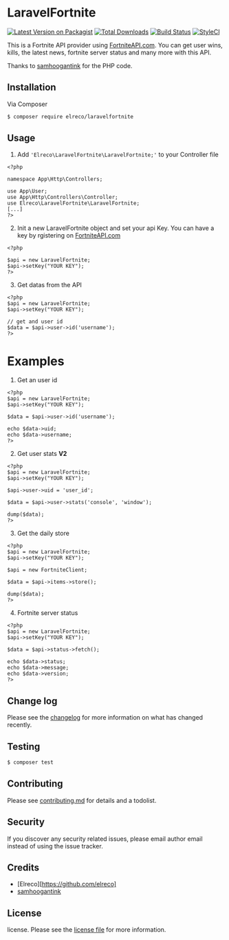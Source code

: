 # LaravelFortnite

[![Latest Version on Packagist][ico-version]][link-packagist]
[![Total Downloads][ico-downloads]][link-downloads]
[![Build Status][ico-travis]][link-travis]
[![StyleCI][ico-styleci]][link-styleci]

This is a Fortnite API provider using [FortniteAPI.com](https://fortniteapi.com). You can get user wins, kills, the latest news, fortnite server status and many more with this API.

Thanks to [samhoogantink](https://github.com/samhoogantink/Fortnite-API) for the PHP code.

## Installation

Via Composer

``` bash
$ composer require elreco/laravelfortnite
```

## Usage

1) Add `'Elreco\LaravelFortnite\LaravelFortnite;'` to your Controller file

```
<?php

namespace App\Http\Controllers;

use App\User;
use App\Http\Controllers\Controller;
use Elreco\LaravelFortnite\LaravelFortnite;
[...]
?>
```

2) Init a new LaravelFortnite object and set your api Key. You can have a key by rgistering on [FortniteAPI.com](https://fortniteapi.com)

```
<?php

$api = new LaravelFortnite;
$api->setKey("YOUR KEY");
?>
```

3) Get datas from the API

```
<?php
$api = new LaravelFortnite;
$api->setKey("YOUR KEY");

// get and user id
$data = $api->user->id('username');
?>
```
# Examples

1. Get an user id
```
<?php
$api = new LaravelFortnite;
$api->setKey("YOUR KEY");

$data = $api->user->id('username');

echo $data->uid;
echo $data->username;
?>
```

2. Get user stats **V2**
```
<?php
$api = new LaravelFortnite;
$api->setKey("YOUR KEY");

$api->user->uid = 'user_id';

$data = $api->user->stats('console', 'window');

dump($data);
?>
```

3. Get the daily store
```
<?php
$api = new LaravelFortnite;
$api->setKey("YOUR KEY");

$api = new FortniteClient;

$data = $api->items->store();

dump($data);
?>

```

4. Fortnite server status
```
<?php
$api = new LaravelFortnite;
$api->setKey("YOUR KEY");

$data = $api->status->fetch();

echo $data->status;
echo $data->message;
echo $data->version;
?>
```

## Change log

Please see the [changelog](changelog.md) for more information on what has changed recently.

## Testing

``` bash
$ composer test
```

## Contributing

Please see [contributing.md](contributing.md) for details and a todolist.

## Security

If you discover any security related issues, please email author email instead of using the issue tracker.

## Credits

- [Elreco][https://github.com/elreco]
- [samhoogantink](https://github.com/samhoogantink)

## License

license. Please see the [license file](license.md) for more information.

[ico-version]: https://img.shields.io/packagist/v/elreco/laravelfortnite.svg?style=flat-square
[ico-downloads]: https://img.shields.io/packagist/dt/elreco/laravelfortnite.svg?style=flat-square
[ico-travis]: https://img.shields.io/travis/elreco/laravelfortnite/master.svg?style=flat-square
[ico-styleci]: https://styleci.io/repos/12345678/shield

[link-packagist]: https://packagist.org/packages/elreco/laravelfortnite
[link-downloads]: https://packagist.org/packages/elreco/laravelfortnite
[link-travis]: https://travis-ci.org/elreco/laravelfortnite
[link-styleci]: https://styleci.io/repos/12345678
[link-author]: https://github.com/elreco
[link-contributors]: ../../contributors

